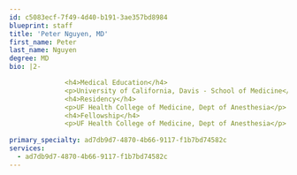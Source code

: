```yaml
---
id: c5083ecf-7f49-4d40-b191-3ae357bd8984
blueprint: staff
title: 'Peter Nguyen, MD'
first_name: Peter
last_name: Nguyen
degree: MD
bio: |2-

              <h4>Medical Education</h4>
              <p>University of California, Davis - School of Medicine</p>
              <h4>Residency</h4>
              <p>UF Health College of Medicine, Dept of Anesthesia</p>
              <h4>Fellowship</h4>
              <p>UF Health College of Medicine, Dept of Anesthesia</p>
          
primary_specialty: ad7db9d7-4870-4b66-9117-f1b7bd74582c
services:
  - ad7db9d7-4870-4b66-9117-f1b7bd74582c
---
```

